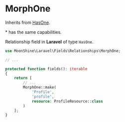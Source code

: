 # MorphOne

Inherits from [HasOne](/docs/{{version}}/fields/has-one).

\* has the same capabilities.

Relationship field in **Laravel** of type `HasOne`.

```php
use MoonShine\Laravel\Fields\Relationships\MorphOne;

// ...

protected function fields(): iterable
{
    return [
        // ...
        MorphOne::make(
            'Profile',
            'profile',
            resource: ProfileResource::class
        )
    ];
}
```
